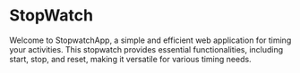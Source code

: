 # StopWatch
 Welcome to StopwatchApp, a simple and efficient web application for timing your activities. This stopwatch provides essential functionalities, including start, stop, and reset, making it versatile for various timing needs.
